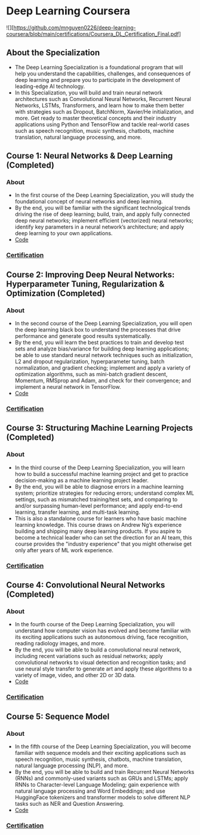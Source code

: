 # Deep Learning Coursera 

![][https://github.com/mnguyen0226/deep-learning-coursera/blob/main/certifications/Coursera_DL_Certification_Final.pdf]
## About the Specialization
- The Deep Learning Specialization is a foundational program that will help you understand the capabilities, challenges, and consequences of deep learning and prepare you to participate in the development of leading-edge AI technology. 
- In this Specialization, you will build and train neural network architectures such as Convolutional Neural Networks, Recurrent Neural Networks, LSTMs, Transformers, and learn how to make them better with strategies such as Dropout, BatchNorm, Xavier/He initialization, and more. Get ready to master theoretical concepts and their industry applications using Python and TensorFlow and tackle real-world cases such as speech recognition, music synthesis, chatbots, machine translation, natural language processing, and more.

## Course 1: Neural Networks & Deep Learning (Completed)
### About
- In the first course of the Deep Learning Specialization, you will study the foundational concept of neural networks and deep learning. 
- By the end, you will be familiar with the significant technological trends driving the rise of deep learning; build, train, and apply fully connected deep neural networks; implement efficient (vectorized) neural networks; identify key parameters in a neural network’s architecture; and apply deep learning to your own applications.
- [Code](https://github.com/mnguyen0226/deep-learning-coursera/tree/main/neural_networks_%26_deep_learning)
### [Certification](https://github.com/mnguyen0226/deep-learning-coursera/blob/main/certifications/Coursera_DL_Certification_Course_1.pdf)

## Course 2: Improving Deep Neural Networks: Hyperparameter Tuning, Regularization & Optimization (Completed)
### About
- In the second course of the Deep Learning Specialization, you will open the deep learning black box to understand the processes that drive performance and generate good results systematically. 
- By the end, you will learn the best practices to train and develop test sets and analyze bias/variance for building deep learning applications; be able to use standard neural network techniques such as initialization, L2 and dropout regularization, hyperparameter tuning, batch normalization, and gradient checking; implement and apply a variety of optimization algorithms, such as mini-batch gradient descent, Momentum, RMSprop and Adam, and check for their convergence; and implement a neural network in TensorFlow.
- [Code](https://github.com/mnguyen0226/deep-learning-coursera/tree/main/improving_deep_neural_networks)
### [Certification](https://github.com/mnguyen0226/deep-learning-coursera/blob/main/certifications/Coursera_DL_Certification_Course_2.pdf)

## Course 3: Structuring Machine Learning Projects (Completed)
### About
- In the third course of the Deep Learning Specialization, you will learn how to build a successful machine learning project and get to practice decision-making as a machine learning project leader. 
- By the end, you will be able to diagnose errors in a machine learning system; prioritize strategies for reducing errors; understand complex ML settings, such as mismatched training/test sets, and comparing to and/or surpassing human-level performance; and apply end-to-end learning, transfer learning, and multi-task learning.
- This is also a standalone course for learners who have basic machine learning knowledge. This course draws on Andrew Ng’s experience building and shipping many deep learning products. If you aspire to become a technical leader who can set the direction for an AI team, this course provides the "industry experience" that you might otherwise get only after years of ML work experience.
### [Certification](https://github.com/mnguyen0226/deep-learning-coursera/blob/main/certifications/Coursera_DL_Certification_Course_3.pdf)
## Course 4: Convolutional Neural Networks (Completed)
### About
- In the fourth course of the Deep Learning Specialization, you will understand how computer vision has evolved and become familiar with its exciting applications such as autonomous driving, face recognition, reading radiology images, and more.
- By the end, you will be able to build a convolutional neural network, including recent variations such as residual networks; apply convolutional networks to visual detection and recognition tasks; and use neural style transfer to generate art and apply these algorithms to a variety of image, video, and other 2D or 3D data. 
- [Code](https://github.com/mnguyen0226/deep-learning-coursera/tree/main/convolution_neural_networks) 
### [Certification](https://github.com/mnguyen0226/deep-learning-coursera/blob/main/certifications/Coursera_DL_Certification_Course_4.pdf)

## Course 5: Sequence Model
### About
- In the fifth course of the Deep Learning Specialization, you will become familiar with sequence models and their exciting applications such as speech recognition, music synthesis, chatbots, machine translation, natural language processing (NLP), and more. 
- By the end, you will be able to build and train Recurrent Neural Networks (RNNs) and commonly-used variants such as GRUs and LSTMs; apply RNNs to Character-level Language Modeling; gain experience with natural language processing and Word Embeddings; and use HuggingFace tokenizers and transformer models to solve different NLP tasks such as NER and Question Answering.
- [Code](https://github.com/mnguyen0226/deep-learning-coursera/tree/main/sequence_models)

### [Certification](https://github.com/mnguyen0226/deep-learning-coursera/blob/main/certifications/Coursera_DL_Certification_Course_5.pdf)